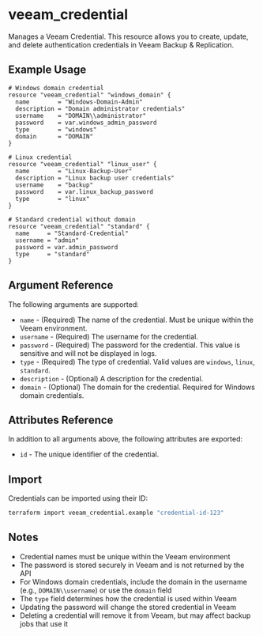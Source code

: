 # veeam_credential

Manages a Veeam Credential. This resource allows you to create, update, and delete authentication credentials in Veeam Backup & Replication.

## Example Usage

```hcl
# Windows domain credential
resource "veeam_credential" "windows_domain" {
  name        = "Windows-Domain-Admin"
  description = "Domain administrator credentials"
  username    = "DOMAIN\\administrator"
  password    = var.windows_admin_password
  type        = "windows"
  domain      = "DOMAIN"
}

# Linux credential
resource "veeam_credential" "linux_user" {
  name        = "Linux-Backup-User"
  description = "Linux backup user credentials"
  username    = "backup"
  password    = var.linux_backup_password
  type        = "linux"
}

# Standard credential without domain
resource "veeam_credential" "standard" {
  name     = "Standard-Credential"
  username = "admin"
  password = var.admin_password
  type     = "standard"
}
```

## Argument Reference

The following arguments are supported:

- `name` - (Required) The name of the credential. Must be unique within the Veeam environment.
- `username` - (Required) The username for the credential.
- `password` - (Required) The password for the credential. This value is sensitive and will not be displayed in logs.
- `type` - (Required) The type of credential. Valid values are `windows`, `linux`, `standard`.
- `description` - (Optional) A description for the credential.
- `domain` - (Optional) The domain for the credential. Required for Windows domain credentials.

## Attributes Reference

In addition to all arguments above, the following attributes are exported:

- `id` - The unique identifier of the credential.

## Import

Credentials can be imported using their ID:

```bash
terraform import veeam_credential.example "credential-id-123"
```

## Notes

- Credential names must be unique within the Veeam environment
- The password is stored securely in Veeam and is not returned by the API
- For Windows domain credentials, include the domain in the username (e.g., `DOMAIN\\username`) or use the `domain` field
- The `type` field determines how the credential is used within Veeam
- Updating the password will change the stored credential in Veeam
- Deleting a credential will remove it from Veeam, but may affect backup jobs that use it
